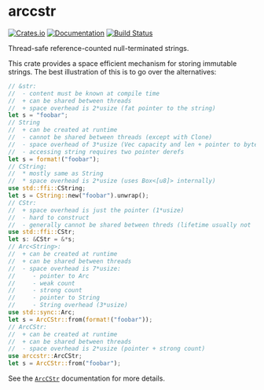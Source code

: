 # arccstr

[![Crates.io](https://img.shields.io/crates/v/arccstr.svg)](https://crates.io/crates/arccstr)
[![Documentation](https://docs.rs/arccstr/badge.svg)](https://docs.rs/arccstr/)
[![Build Status](https://travis-ci.org/jonhoo/arccstr.svg?branch=master)](https://travis-ci.org/jonhoo/arccstr)

Thread-safe reference-counted null-terminated strings.

This crate provides a space efficient mechanism for storing immutable strings.
The best illustration of this is to go over the alternatives:

```rust
// &str:
//  - content must be known at compile time
//  + can be shared between threads
//  + space overhead is 2*usize (fat pointer to the string)
let s = "foobar";
// String
//  + can be created at runtime
//  - cannot be shared between threads (except with Clone)
//  - space overhead of 3*usize (Vec capacity and len + pointer to bytes)
//  - accessing string requires two pointer derefs
let s = format!("foobar");
// CString:
//  * mostly same as String
//  * space overhead is 2*usize (uses Box<[u8]> internally)
use std::ffi::CString;
let s = CString::new("foobar").unwrap();
// CStr:
//  + space overhead is just the pointer (1*usize)
//  - hard to construct
//  - generally cannot be shared between threds (lifetime usually not 'static)
use std::ffi::CStr;
let s: &CStr = &*s;
// Arc<String>:
//  + can be created at runtime
//  + can be shared between threads
//  - space overhead is 7*usize:
//     - pointer to Arc
//     - weak count
//     - strong count
//     - pointer to String
//     - String overhead (3*usize)
use std::sync::Arc;
let s = ArcCStr::from(format!("foobar"));
// ArcCStr:
//  + can be created at runtime
//  + can be shared between threads
//  - space overhead is 2*usize (pointer + strong count)
use arccstr::ArcCStr;
let s = ArcCStr::from("foobar");
```

See the [`ArcCStr`][arc] documentation for more details.

[arc]: struct.ArcCStr.html
